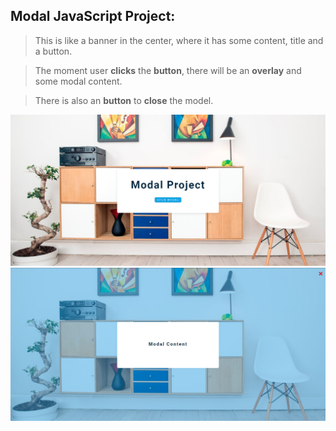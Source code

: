 ## Modal JavaScript Project:

> This is like a banner in the center, where it has some content, title and a button.

> The moment user **clicks** the **button**, there will be an **overlay** and some modal content.

> There is also an **button** to **close** the model.

![](demo/modal1.png)
![](demo/modal2.png)
